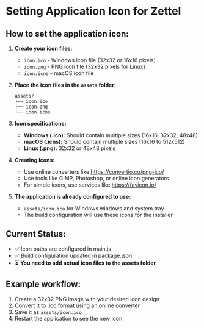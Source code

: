 # Setting Application Icon for Zettel

## How to set the application icon:

1. **Create your icon files:**
   - `icon.ico` - Windows icon file (32x32 or 16x16 pixels)
   - `icon.png` - PNG icon file (32x32 pixels for Linux)
   - `icon.icns` - macOS icon file

2. **Place the icon files in the `assets` folder:**
   ```
   assets/
   ├── icon.ico
   ├── icon.png
   └── icon.icns
   ```

3. **Icon specifications:**
   - **Windows (.ico):** Should contain multiple sizes (16x16, 32x32, 48x48)
   - **macOS (.icns):** Should contain multiple sizes (16x16 to 512x512)
   - **Linux (.png):** 32x32 or 48x48 pixels

4. **Creating icons:**
   - Use online converters like https://convertio.co/png-ico/
   - Use tools like GIMP, Photoshop, or online icon generators
   - For simple icons, use services like https://favicon.io/

5. **The application is already configured to use:**
   - `assets/icon.ico` for Windows windows and system tray
   - The build configuration will use these icons for the installer

## Current Status:
- ✅ Icon paths are configured in main.js
- ✅ Build configuration updated in package.json
- ⏳ **You need to add actual icon files to the assets folder**

## Example workflow:
1. Create a 32x32 PNG image with your desired icon design
2. Convert it to .ico format using an online converter
3. Save it as `assets/icon.ico`
4. Restart the application to see the new icon
